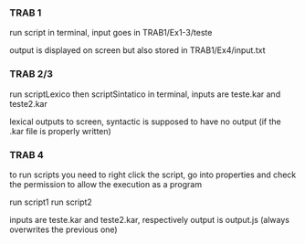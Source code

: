### TRAB 1
run script in terminal, input goes in TRAB1/Ex1-3/teste

output is displayed on screen but also stored in TRAB1/Ex4/input.txt

### TRAB 2/3
run scriptLexico then scriptSintatico in terminal, inputs are teste.kar and teste2.kar

lexical outputs to screen, syntactic is supposed to have no output (if the .kar file is properly written)

### TRAB 4
to run scripts you need to right click the script, go into properties and check the permission to allow the execution as a program

run script1
run script2

inputs are teste.kar and teste2.kar, respectively
output is output.js (always overwrites the previous one)
